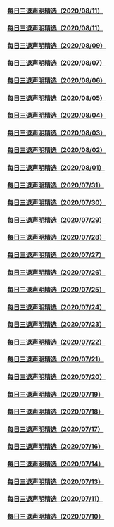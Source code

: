 #### [每日三退声明精选（2020/08/11）](master/../pages/nf3104/n12324185.md) 
#### [每日三退声明精选（2020/08/11）](master/../pages/nf3104/n12321494.md) 
#### [每日三退声明精选（2020/08/09）](master/../pages/nf3104/n12318825.md) 
#### [每日三退声明精选（2020/08/07）](master/../pages/nf3104/n12315350.md) 
#### [每日三退声明精选（2020/08/06）](master/../pages/nf3104/n12312949.md) 
#### [每日三退声明精选（2020/08/05）](master/../pages/nf3104/n12310251.md) 
#### [每日三退声明精选（2020/08/04）](master/../pages/nf3104/n12307610.md) 
#### [每日三退声明精选（2020/08/03）](master/../pages/nf3104/n12304807.md) 
#### [每日三退声明精选（2020/08/02）](master/../pages/nf3104/n12302300.md) 
#### [每日三退声明精选（2020/08/01）](master/../pages/nf3104/n12300556.md) 
#### [每日三退声明精选（2020/07/31）](master/../pages/nf3104/n12298113.md) 
#### [每日三退声明精选（2020/07/30）](master/../pages/nf3104/n12296664.md) 
#### [每日三退声明精选（2020/07/29）](master/../pages/nf3104/n12293858.md) 
#### [每日三退声明精选（2020/07/28）](master/../pages/nf3104/n12291224.md) 
#### [每日三退声明精选（2020/07/27）](master/../pages/nf3104/n12287623.md) 
#### [每日三退声明精选（2020/07/26）](master/../pages/nf3104/n12285856.md) 
#### [每日三退声明精选（2020/07/25）](master/../pages/nf3104/n12284076.md) 
#### [每日三退声明精选（2020/07/24）](master/../pages/nf3104/n12282358.md) 
#### [每日三退声明精选（2020/07/23）](master/../pages/nf3104/n12280061.md) 
#### [每日三退声明精选（2020/07/22）](master/../pages/nf3104/n12277170.md) 
#### [每日三退声明精选（2020/07/21）](master/../pages/nf3104/n12274110.md) 
#### [每日三退声明精选（2020/07/20）](master/../pages/nf3104/n12271457.md) 
#### [每日三退声明精选（2020/07/19）](master/../pages/nf3104/n12268830.md) 
#### [每日三退声明精选（2020/07/18）](master/../pages/nf3104/n12266757.md) 
#### [每日三退声明精选（2020/07/17）](master/../pages/nf3104/n12264868.md) 
#### [每日三退声明精选（2020/07/16）](master/../pages/nf3104/n12262324.md) 
#### [每日三退声明精选（2020/07/14）](master/../pages/nf3104/n12256620.md) 
#### [每日三退声明精选（2020/07/13）](master/../pages/nf3104/n12254189.md) 
#### [每日三退声明精选（2020/07/11）](master/../pages/nf3104/n12249802.md) 
#### [每日三退声明精选（2020/07/10）](master/../pages/nf3104/n12247979.md) 
